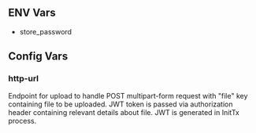 ## ENV Vars

- store_password

## Config Vars

### http-url

Endpoint for upload to handle POST multipart-form request with "file" key containing file to be uploaded. JWT token is passed via authorization header containing relevant details about file. JWT is generated in InitTx process.
